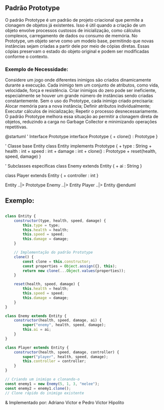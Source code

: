 ## Padrão Prototype
O padrão Prototype é um padrão de projeto criacional que permite a clonagem de objetos já existentes. Isso é útil quando a criação de um objeto envolve processos custosos de inicialização, como cálculos complexos, carregamento de dados ou consumo de memória. No Prototype, um objeto serve como um modelo base, permitindo que novas instâncias sejam criadas a partir dele por meio de cópias diretas. Essas cópias preservam o estado do objeto original e podem ser modificadas conforme o contexto.

### Exemplo de Necessidade:
Considere um jogo onde diferentes inimigos são criados dinamicamente durante a execução. Cada inimigo tem um conjunto de atributos, como vida, velocidade, força e resistência. Criar inimigos do zero pode ser ineficiente, especialmente se houver um grande número de instâncias sendo criadas constantemente. Sem o uso do Prototype, cada inimigo criado precisaria: Alocar memória para a nova instância; Definir atributos individualmente; Executar cálculos de inicialização; Repetir o processo desnecessariamente. O padrão Prototype melhora essa situação ao permitir a clonagem direta de objetos, reduzindo a carga no Garbage Collector e minimizando operações repetitivas.

@startuml
' Interface Prototype
interface Prototype {
    + clone() : Prototype
}

' Classe base Entity
class Entity implements Prototype {
    + type : String
    + health : int
    + speed : int
    + damage : int
    + clone() : Prototype
    + reset(health, speed, damage)
}

' Subclasses específicas
class Enemy extends Entity {
    + ai : String
}

class Player extends Entity {
    + controller : int
}

Entity ..|> Prototype
Enemy ..|> Entity
Player ..|> Entity
@enduml


## Exemplo:
```js

class Entity {
    constructor(type, health, speed, damage) {
        this.type = type;
        this.health = health;
        this.speed = speed;
        this.damage = damage;
    }

    // Implementação do padrão Prototype
    clone() {
        const clone = this.constructor;
        const properties = Object.assign({}, this);
        return new clone(...Object.values(properties));
    }

    reset(health, speed, damage) {
        this.health = health;
        this.speed = speed;
        this.damage = damage;
    }
}

class Enemy extends Entity {
    constructor(health, speed, damage, ai) {
        super("enemy", health, speed, damage);
        this.ai = ai;
    }
}

class Player extends Entity {
    constructor(health, speed, damage, controller) {
        super("player", health, speed, damage);
        this.controller = controller;
    }
}

// Criando um inimigo e clonando-o
const enemy1 = new Enemy(5, 1, 3, "melee");
const enemy2 = enemy1.clone(); 
// Clone rápido do inimigo existente
```

& Implementado por: Adriano Victor e Pedro Victor Hipolito
